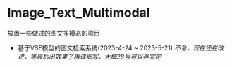# Image_Text_Multimodal
放置一些做过的图文多模态的项目

- 基于VSE模型的图文检索系统(2023-4-24 ~ 2023-5-21)  *不急，现在还在改进，等最后出效果了再详细写，大概28号可以弄完吧*
